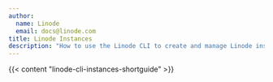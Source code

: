 ```yaml
---
author:
  name: Linode
  email: docs@linode.com
title: Linode Instances
description: "How to use the Linode CLI to create and manage Linode instances."
---
```


{{< content "linode-cli-instances-shortguide" >}}
